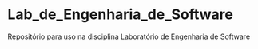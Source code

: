 # Lab_de_Engenharia_de_Software
Repositório para uso na disciplina Laboratório de Engenharia de Software
